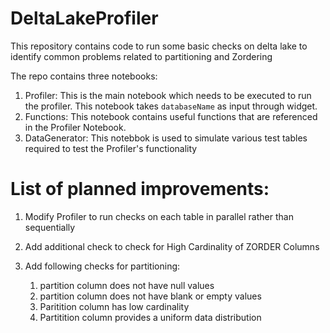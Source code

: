 # DeltaLakeProfiler
This repository contains code to run some basic checks on delta lake to identify common problems related to partitioning and Zordering

The repo contains three notebooks:
  1. Profiler: This is the main notebook which needs to be executed to run the profiler. This notebook takes ```databaseName``` as input through widget.
  2. Functions: This notebook contains useful functions that are referenced in the Profiler Notebook.
  3. DataGenerator: This notebbok is used to simulate various test tables required to test the Profiler's functionality
  
  
# List of planned improvements:
  1. Modify Profiler to run checks on each table in parallel rather than sequentially
  2. Add additional check to check for High Cardinality of ZORDER Columns
  3. Add following checks for partitioning: 
    
      1. partition column does not have null values
      2. partition column does not have blank or empty values
      3. Paritition column has low cardinality
      4. Partitition column provides a uniform data distribution
